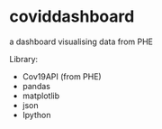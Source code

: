 # coviddashboard
a dashboard visualising data from PHE

Library:
- Cov19API (from PHE)
- pandas
- matplotlib
- json
- Ipython
